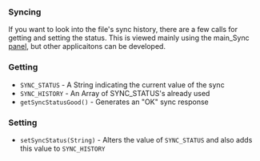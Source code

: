 ### Syncing
If you want to look into the file's sync history, there are a few calls for getting and setting the status. This is viewed mainly using the main_Sync <a href='?Plugins/Panels_API'>panel</a>, but other applicaitons can be developed.

### Getting

* `SYNC_STATUS` - A String indicating the current value of the sync
* `SYNC_HISTORY` - An Array of SYNC_STATUS's already used
* `getSyncStatusGood()` - Generates an "OK" sync response

### Setting
* `setSyncStatus(String)` - Alters the value of `SYNC_STATUS` and also adds this value to `SYNC_HISTORY`